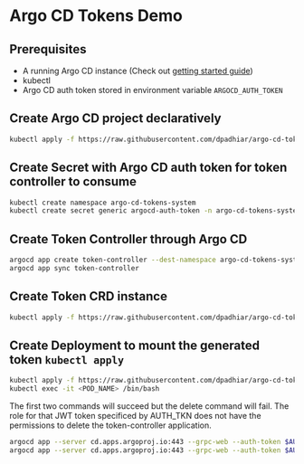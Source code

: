 # Argo CD Tokens Demo

## Prerequisites 
- A running Argo CD instance (Check out [getting started guide](https://argoproj.github.io/argo-cd/getting_started/))
- kubectl 
- Argo CD auth token stored in environment variable `ARGOCD_AUTH_TOKEN`

## Create Argo CD project declaratively

```bash
kubectl apply -f https://raw.githubusercontent.com/dpadhiar/argo-cd-tokens/master/demo/project.yaml
```

## Create Secret with Argo CD auth token for token controller to consume 

```bash
kubectl create namespace argo-cd-tokens-system
kubectl create secret generic argocd-auth-token -n argo-cd-tokens-system --from-literal=authTkn=$ARGOCD_AUTH_TOKEN
```

## Create Token Controller through Argo CD

```bash
argocd app create token-controller --dest-namespace argo-cd-tokens-system --dest-server https://kubernetes.default.svc --repo https://github.com/dpadhiar/argo-cd-tokens --path config/default --project token-controller
argocd app sync token-controller
```

## Create Token CRD instance

```bash
kubectl apply -f https://raw.githubusercontent.com/dpadhiar/argo-cd-tokens/master/demo/token.yaml
```

## Create Deployment to mount the generated token `kubectl apply`

```bash
kubectl apply -f https://raw.githubusercontent.com/dpadhiar/argo-cd-tokens/master/demo/deployment_with_secret.yaml
kubectl exec -it <POD_NAME> /bin/bash
```

The first two commands will succeed but the delete command will fail. The role for that JWT token specificed by AUTH_TKN does not have the permissions to delete the token-controller application.
```bash
argocd app --server cd.apps.argoproj.io:443 --grpc-web --auth-token $AUTH_TKN get token-controller
argocd app --server cd.apps.argoproj.io:443 --grpc-web --auth-token $AUTH_TKN delete token-controller
```
